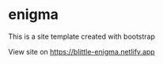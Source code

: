 # enigma
This is a site template created with bootstrap
 
View site on https://blittle-enigma.netlify.app
